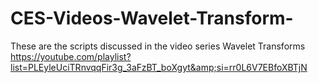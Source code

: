 # CES-Videos-Wavelet-Transform-
These are the scripts discussed in the video series Wavelet Transforms https://youtube.com/playlist?list=PLEyleUciTRnvqqFir3g_3aFzBT_boXgyt&amp;si=rr0L6V7EBfoXBTjN
